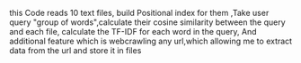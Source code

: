 this Code reads 10 text files, build Positional index for them ,Take user query "group of words",calculate their cosine similarity between the query and each file, calculate the TF-IDF for each word in the query, And additional feature which is webcrawling any url,which allowing me to extract data from the url and store it in files
